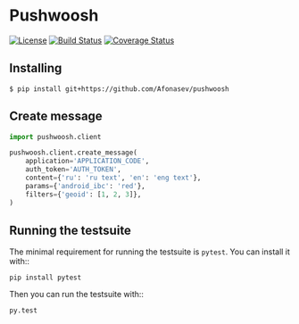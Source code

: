 # Pushwoosh
[![License](https://img.shields.io/badge/license-MIT-blue.svg)](https://github.com/Afonasev/PushWoosh/blob/master/LICENSE)
[![Build Status](https://travis-ci.org/Afonasev/PushWoosh.svg?branch=master)](https://travis-ci.org/Afonasev/pushwoosh)
[![Coverage Status](https://coveralls.io/repos/github/Afonasev/PushWoosh/badge.svg?branch=master)](https://coveralls.io/github/Afonasev/PushWoosh?branch=master)

## Installing
```
$ pip install git+https://github.com/Afonasev/pushwoosh
```

## Create message
```python
import pushwoosh.client

pushwoosh.client.create_message(
    application='APPLICATION_CODE',
    auth_token='AUTH_TOKEN',
    content={'ru': 'ru text', 'en': 'eng text'},
    params={'android_ibc': 'red'},
    filters={'geoid': [1, 2, 3]},
)
```

## Running the testsuite

The minimal requirement for running the testsuite is ``pytest``.  You can
install it with::

    pip install pytest

Then you can run the testsuite with::

    py.test
